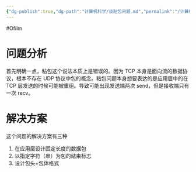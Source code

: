 ```yaml
---
{"dg-publish":true,"dg-path":"计算机科学/谈粘包问题.md","permalink":"/计算机科学/谈粘包问题/","created":"2022-07-20T15:41:49.000+08:00","updated":"2024-08-31T22:13:49.465+08:00"}
---
```


#Ofilm

# 问题分析

首先明确一点，粘包这个说法本质上是错误的。因为 TCP 本身是面向流的数据协议，根本不存在 UDP 协议中包的概念。粘包问题本身想要表达的是应用层中的在 TCP 层发送的时候可能被重组。导致可能出现发送端两次 send，但是接收端只有一次 recv。

# 解决方案

这个问题的解决方案有三种

1. 在应用层设计固定长度的数据包
2. 以指定字符（串）为包的结束标志
3. 设计包头+包体格式